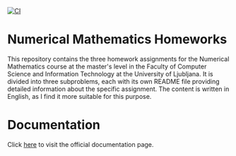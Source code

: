 [![CI](https://github.com/RootRooster/Numerical-Mathematics-Homeworks/actions/workflows/CI.yml/badge.svg)](https://github.com/RootRooster/Numerical-Mathematics-Homeworks/actions/workflows/CI.yml)
# Numerical Mathematics Homeworks
This repository contains the three homework assignments for the Numerical Mathematics course at the master's level in the Faculty of Computer Science and Information Technology at the University of Ljubljana. It is divided into three subproblems, each with its own README file providing detailed information about the specific assignment. The content is written in English, as I find it more suitable for this purpose.

# Documentation

Click [here](https://rootrooster.github.io/Numerical-Mathematics-Homeworks/dev/) to visit the official documentation page.
